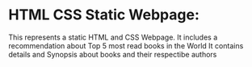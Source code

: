 # HTML CSS Static Webpage:
This represents a static HTML and CSS Webpage.
It includes a recommendation about Top 5 most read books in the World
It contains details and Synopsis about books and their respectibe authors
